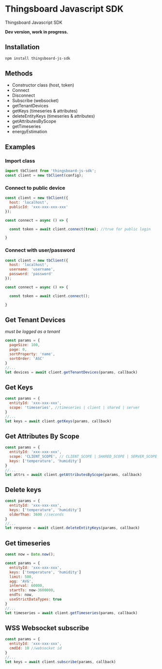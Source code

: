 # Thingsboard Javascript SDK

Thingsboard Javascript SDK

**Dev version, work in progress.**


## Installation

```bash
npm install thingsboard-js-sdk
```

## Methods

- Constructor class (host, token)
- Connect
- Disconnect
- Subscribe (websocket)
- getTenantDevices
- getKeys (timeseries & attributes)
- deleteEntityKeys (timeseries & attributes)
- getAttributesByScope
- getTimeseries
- energyEstimation


## Examples

### Import class

```js
import tbClient from 'thingsboard-js-sdk';
const client = new tbClient(config);
```

### Connect to public device

```js
const client = new tbClient({
  host: 'localhost',
  publicId: 'xxx-xxx-xxx-xxx'
});

const connect = async () => {

  const token = await client.connect(true); //true for public login

}
```

### Connect with user/password

```js
const client = new tbClient({
  host: 'localhost',
  username: 'username',
  password: 'password'
});

const connect = async () => {

  const token = await client.connect();

}
```

## Get Tenant Devices

*must be logged as a tenant*

```js
const params = {
  pageSize: 100,
  page: 0,
  sortProperty: 'name',
  sortOrder: 'ASC'
}
//...
let devices = await client.getTenantDevices(params, callback)
```

## Get Keys

```js
const params = {
  entityId: 'xxx-xxx-xxx',
  scope: 'timeseries', //timeseries | client | shared | server
}
//...
let keys = await client.getKeys(params, callback)
```

## Get Attributes By Scope

```js
const params = {
  entityId: 'xxx-xxx-xxx',
  scope: 'CLIENT_SCOPE', // CLIENT_SCOPE | SHARED_SCOPE | SERVER_SCOPE
  keys: ['temperature', 'humidity']
}
//...
let attrs = await client.getAttributesByScope(params, callback)
```

## Delete keys

```js
const params = {
  entityId: 'xxx-xxx-xxx',
  keys: ['temperature', 'humidity']
  olderThan: 3600 //seconds
}
//...
let response = await client.deleteEntityKeys(params, callback)
```

## Get timeseries

```js
const now = Date.now();

const params = {
  entityId: 'xxx-xxx-xxx',
  keys: ['temperature', 'humidity']
  limit: 500,
  agg: 'AVG',
  interval: 60000,
  startTs: now-3600000,
  endTs: now,
  useStrictDataTypes: true
}
//...
let timeseries = await client.getTimeseries(params, callback)
```


## WSS Websocket subscribe

```js
const params = {
  entityId: 'xxx-xxx-xxx',
  cmdId: 10 //websocket id
}
//...
let keys = await client.subscribe(params, callback)
```
